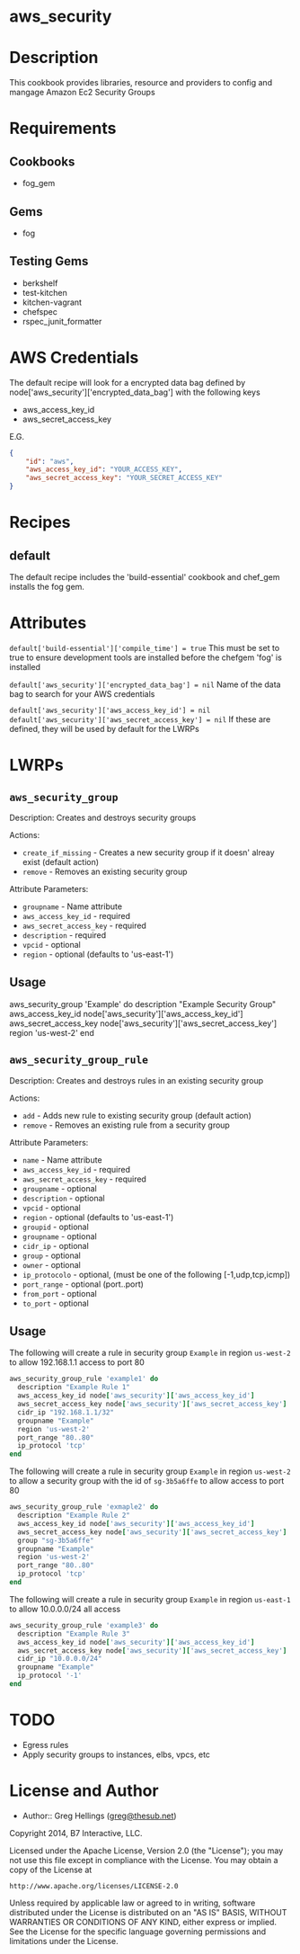 # aws_security

Description
===========

This cookbook provides libraries, resource and providers to config and mangage Amazon Ec2 Security Groups

Requirements
============
## Cookbooks
* fog_gem

## Gems
* fog

## Testing Gems
* berkshelf
* test-kitchen
* kitchen-vagrant
* chefspec
* rspec_junit_formatter

AWS Credentials
===============

The default recipe will look for a encrypted data bag defined by node['aws_security']['encrypted_data_bag'] with the following keys
* aws_access_key_id
* aws_secret_access_key

E.G.
```json
{
    "id": "aws",
    "aws_access_key_id": "YOUR_ACCESS_KEY",
    "aws_secret_access_key": "YOUR_SECRET_ACCESS_KEY"
}
```

Recipes
=======

default
-------

The default recipe includes the 'build-essential' cookbook and chef_gem installs the fog gem.

Attributes
==========

`default['build-essential']['compile_time'] = true`
This must be set to true to ensure development tools are installed before the chefgem 'fog' is installed

`default['aws_security']['encrypted_data_bag'] = nil`
Name of the data bag to search for your AWS credentials

`default['aws_security']['aws_access_key_id'] = nil`
`default['aws_security']['aws_secret_access_key'] = nil`
If these are defined, they will be used by default for the LWRPs



LWRPs
=====

`aws_security_group`
-------------------- 
Description:
Creates and destroys security groups

Actions:
* `create_if_missing` - Creates a new security group if it doesn' alreay exist (default action)
* `remove` - Removes an existing security group

Attribute Parameters:
* `groupname` - Name attribute
* `aws_access_key_id` - required
* `aws_secret_access_key` - required
* `description` - required
* `vpcid` - optional
* `region` - optional (defaults to 'us-east-1')

## Usage

aws_security_group 'Example' do
  description "Example Security Group"
  aws_access_key_id node['aws_security']['aws_access_key_id'] 
  aws_secret_access_key node['aws_security']['aws_secret_access_key']
  region 'us-west-2'
end


`aws_security_group_rule`
-------------------------
Description:
Creates and destroys rules in an existing security group

Actions:
* `add` - Adds new rule to existing security group (default action)
* `remove` - Removes an existing rule from a security group

Attribute Parameters:
* `name` - Name attribute
* `aws_access_key_id` - required
* `aws_secret_access_key` - required
* `groupname` - optional
* `description` - optional 
* `vpcid` - optional
* `region` - optional (defaults to 'us-east-1')
* `groupid` - optional
* `groupname` - optional
* `cidr_ip` - optional
* `group` - optional
* `owner` - optional
* `ip_protocolo` - optional, (must be one of the following [-1,udp,tcp,icmp])
* `port_range` - optional (port..port)
* `from_port` - optional
* `to_port` - optional

## Usage

The following will create a rule in security group `Example` in region `us-west-2` to allow 192.168.1.1 access to port 80

```ruby
aws_security_group_rule 'example1' do
  description "Example Rule 1"
  aws_access_key_id node['aws_security']['aws_access_key_id']
  aws_secret_access_key node['aws_security']['aws_secret_access_key']
  cidr_ip "192.168.1.1/32"
  groupname "Example"
  region 'us-west-2'
  port_range "80..80"
  ip_protocol 'tcp'
end
```

The following will create a rule in security group `Example` in region `us-west-2` to allow a security group with the id of `sg-3b5a6ffe` to allow access to port 80 

```ruby
aws_security_group_rule 'exmaple2' do
  description "Example Rule 2"
  aws_access_key_id node['aws_security']['aws_access_key_id']
  aws_secret_access_key node['aws_security']['aws_secret_access_key']
  group "sg-3b5a6ffe"
  groupname "Example"
  region 'us-west-2'
  port_range "80..80"
  ip_protocol 'tcp'
end
```

The following will create a rule in security group `Example` in region `us-east-1` to allow 10.0.0.0/24 all access

```ruby
aws_security_group_rule 'example3' do
  description "Example Rule 3"
  aws_access_key_id node['aws_security']['aws_access_key_id']
  aws_secret_access_key node['aws_security']['aws_secret_access_key']
  cidr_ip "10.0.0.0/24"
  groupname "Example"
  ip_protocol '-1'
end
```

TODO
====

* Egress rules
* Apply security groups to instances, elbs, vpcs, etc


License and Author
==================

* Author:: Greg Hellings (<greg@thesub.net>)


Copyright 2014, B7 Interactive, LLC.

Licensed under the Apache License, Version 2.0 (the "License");
you may not use this file except in compliance with the License.
You may obtain a copy of the License at

    http://www.apache.org/licenses/LICENSE-2.0

Unless required by applicable law or agreed to in writing, software
distributed under the License is distributed on an "AS IS" BASIS,
WITHOUT WARRANTIES OR CONDITIONS OF ANY KIND, either express or implied.
See the License for the specific language governing permissions and
limitations under the License.



